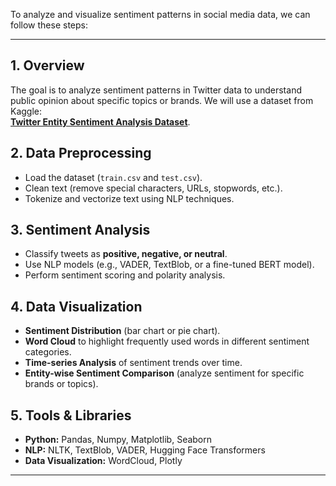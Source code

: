 To analyze and visualize sentiment patterns in social media data, we can follow these steps:  

---

## **1. Overview**  
The goal is to analyze sentiment patterns in Twitter data to understand public opinion about specific topics or brands. We will use a dataset from Kaggle:  
[**Twitter Entity Sentiment Analysis Dataset**](https://www.kaggle.com/datasets/jp797498e/twitter-entity-sentiment-analysis).  

## **2. Data Preprocessing**  
- Load the dataset (`train.csv` and `test.csv`).  
- Clean text (remove special characters, URLs, stopwords, etc.).  
- Tokenize and vectorize text using NLP techniques.  

## **3. Sentiment Analysis**  
- Classify tweets as **positive, negative, or neutral**.  
- Use NLP models (e.g., VADER, TextBlob, or a fine-tuned BERT model).  
- Perform sentiment scoring and polarity analysis.  

## **4. Data Visualization**  
- **Sentiment Distribution** (bar chart or pie chart).  
- **Word Cloud** to highlight frequently used words in different sentiment categories.  
- **Time-series Analysis** of sentiment trends over time.  
- **Entity-wise Sentiment Comparison** (analyze sentiment for specific brands or topics).  

## **5. Tools & Libraries**  
- **Python:** Pandas, Numpy, Matplotlib, Seaborn  
- **NLP:** NLTK, TextBlob, VADER, Hugging Face Transformers  
- **Data Visualization:** WordCloud, Plotly  

---
